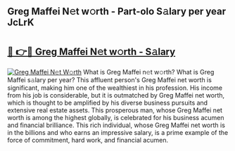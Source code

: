 ## Greg Maffei N𝚎t w𝚘rth - Part-oIo S𝚊lary per year JcLrK

# <h2><a href="http://gc3r4b.nevu.top/?p=Greg+Maffei">🔗 👉🔴 Greg Maffei N𝚎t w𝚘rth - S𝚊lary</a></h2>

[![Greg Maffei N𝚎t W𝚘rth](https://i.imgur.com/Oavwk0R.jpeg)](http://gc3r4b.nevu.top/?p=Greg+Maffei)
What is Greg Maffei n𝚎t w𝚘rth? What is Greg Maffei s𝚊lary per year?
This affluent person's Greg Maffei net worth is significant, making him one of the wealthiest in his profession. His income from his job is considerable, but it is outmatched by Greg Maffei net worth, which is thought to be amplified by his diverse business pursuits and extensive real estate assets. This prosperous man, whose Greg Maffei net worth is among the highest globally, is celebrated for his business acumen and financial brilliance. This rich individual, whose Greg Maffei net worth is in the billions and who earns an impressive salary, is a prime example of the force of commitment, hard work, and financial acumen.
